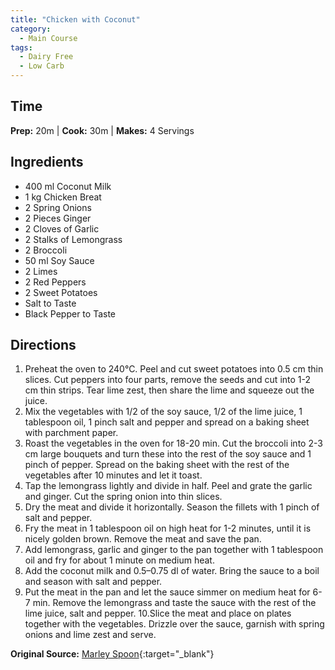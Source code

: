 ```yaml
---
title: "Chicken with Coconut"
category:
  - Main Course
tags:
  - Dairy Free
  - Low Carb
---
```


## Time
**Prep:** 20m | **Cook:** 30m | **Makes:** 4 Servings

## Ingredients
* 400 ml Coconut Milk
* 1 kg Chicken Breat
* 2 Spring Onions
* 2 Pieces Ginger
* 2 Cloves of Garlic
* 2 Stalks of Lemongrass
* 2 Broccoli
* 50 ml Soy Sauce
* 2 Limes
* 2 Red Peppers
* 2 Sweet Potatoes
* Salt to Taste
* Black Pepper to Taste

## Directions
1. Preheat the oven to 240°C. Peel and cut sweet potatoes into 0.5 cm thin slices. Cut peppers into four parts, remove the seeds and cut into 1-2 cm thin strips. Tear lime zest, then share the lime and squeeze out the juice.
2. Mix the vegetables with 1/2 of the soy sauce, 1/2 of the lime juice, 1 tablespoon oil, 1 pinch salt and pepper and spread on a baking sheet with parchment paper.
3. Roast the vegetables in the oven for 18-20 min. Cut the broccoli into 2-3 cm large bouquets and turn these into the rest of the soy sauce and 1 pinch of pepper. Spread on the baking sheet with the rest of the vegetables after 10 minutes and let it toast.
4. Tap the lemongrass lightly and divide in half. Peel and grate the garlic and ginger. Cut the spring onion into thin slices.
5. Dry the meat and divide it horizontally. Season the fillets with 1 pinch of salt and pepper.
6. Fry the meat in 1 tablespoon oil on high heat for 1-2 minutes, until it is nicely golden brown. Remove the meat and save the pan.
7. Add lemongrass, garlic and ginger to the pan together with 1 tablespoon oil and fry for about 1 minute on medium heat.
8. Add the coconut milk and 0.5–0.75 dl of water. Bring the sauce to a boil and season with salt and pepper.
9. Put the meat in the pan and let the sauce simmer on medium heat for 6-7 min. Remove the lemongrass and taste the sauce with the rest of the lime juice, salt and pepper.
10.Slice the meat and place on plates together with the vegetables. Drizzle over the sauce, garnish with spring onions and lime zest and serve.

**Original Source:** [Marley Spoon](https://marleyspoon.se/menu/107813-low-carb-kyckling-med-kokos-och-faergglada-ugnsgroensaker){:target="_blank"}
